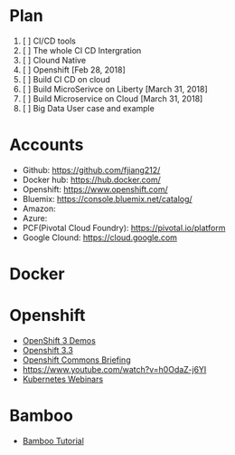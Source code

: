 # Plan
1. [ ] CI/CD tools 
2. [ ] The whole CI CD Intergration
3. [ ] Clound Native
4. [ ] Openshift [Feb 28, 2018]
5. [ ] Build CI CD on cloud
6. [ ] Build MicroSerivce on Liberty [March 31, 2018]
7. [ ] Build Microservice on Cloud [March 31, 2018]
8. [ ] Big Data User case and example


# Accounts
* Github: https://github.com/fjiang212/ 
* Docker hub: https://hub.docker.com/
* Openshift: https://www.openshift.com/
* Bluemix: https://console.bluemix.net/catalog/
* Amazon: 
* Azure:
* PCF(Pivotal Cloud Foundry): https://pivotal.io/platform
* Google Clound: https://cloud.google.com


# Docker


# Openshift

* [OpenShift 3 Demos](https://www.youtube.com/playlist?list=PLaR6Rq6Z4Iqficb-XqeydZD_ZTD3XEwBp)
* [Openshift 3.3](https://www.youtube.com/watch?v=KBuvZd7xuwE&list=PLaR6Rq6Z4IqfJZiukpniJ8rSvxQFoa1kY)
* [Openshift Commons Briefing](https://www.youtube.com/watch?v=OtrmMzQWqfA&list=PLaR6Rq6Z4IqdIM7LtosKqi3LlYXyxjwnj)
* https://www.youtube.com/watch?v=h0OdaZ-j6YI
* [Kubernetes Webinars](https://www.youtube.com/watch?v=_vHTaIJm9uY&index=1&list=PLF3s2WICJlqOiymMaTLjwwHz-MSVbtJPQ)
# Bamboo
* [Bamboo Tutorial](https://www.youtube.com/watch?v=fZkfhN1_YgE&list=PLaD4FvsFdarQp-qHSr3EqWz1WLFa-HUeD)
